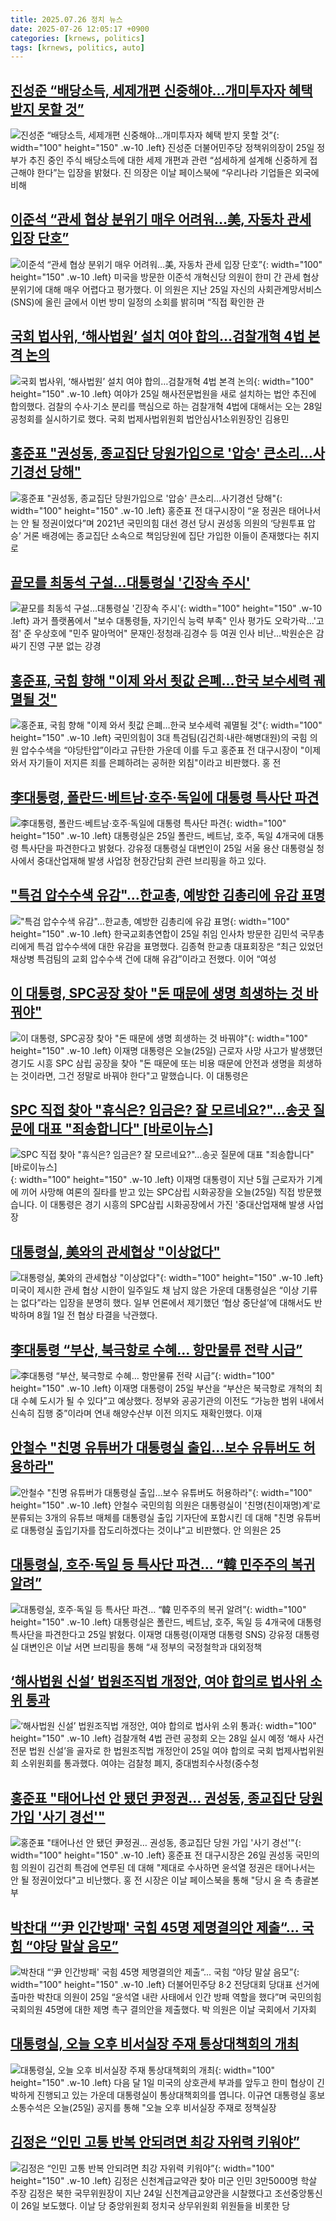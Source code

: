 ```yaml
---
title: 2025.07.26 정치 뉴스
date: 2025-07-26 12:05:17 +0900
categories: [krnews, politics]
tags: [krnews, politics, auto]
---
```

## [진성준 “배당소득, 세제개편 신중해야…개미투자자 혜택 받지 못할 것”](https://n.news.naver.com/mnews/article/009/0005531003)

![진성준 “배당소득, 세제개편 신중해야…개미투자자 혜택 받지 못할 것”](https://mimgnews.pstatic.net/image/origin/009/2025/07/25/5531003.jpg?type=nf220_150){: width="100" height="150" .w-10 .left}
진성준 더불어민주당 정책위의장이 25일 정부가 추진 중인 주식 배당소득에 대한 세제 개편과 관련 “섬세하게 설계해 신중하게 접근해야 한다”는 입장을 밝혔다. 진 의장은 이날 페이스북에 “우리나라 기업들은 외국에 비해

## [이준석 “관세 협상 분위기 매우 어려워…美, 자동차 관세 입장 단호”](https://n.news.naver.com/mnews/article/018/0006074558)

![이준석 “관세 협상 분위기 매우 어려워…美, 자동차 관세 입장 단호”](https://mimgnews.pstatic.net/image/origin/018/2025/07/26/6074558.jpg?type=nf220_150){: width="100" height="150" .w-10 .left}
미국을 방문한 이준석 개혁신당 의원이 한미 간 관세 협상 분위기에 대해 매우 어렵다고 평가했다. 이 의원은 지난 25일 자신의 사회관계망서비스(SNS)에 올린 글에서 이번 방미 일정의 소회를 밝히며 “직접 확인한 관

## [국회 법사위, ‘해사법원’ 설치 여야 합의…검찰개혁 4법 본격 논의](https://n.news.naver.com/mnews/article/081/0003561104)

![국회 법사위, ‘해사법원’ 설치 여야 합의…검찰개혁 4법 본격 논의](https://mimgnews.pstatic.net/image/origin/081/2025/07/25/3561104.jpg?type=nf220_150){: width="100" height="150" .w-10 .left}
여야가 25일 해사전문법원을 새로 설치하는 법안 추진에 합의했다. 검찰의 수사·기소 분리를 핵심으로 하는 검찰개혁 4법에 대해서는 오는 28일 공청회를 실시하기로 했다. 국회 법제사법위원회 법안심사1소위원장인 김용민

## [홍준표 "권성동, 종교집단 당원가입으로 '압승' 큰소리…사기경선 당해"](https://n.news.naver.com/mnews/article/018/0006074571)

![홍준표 "권성동, 종교집단 당원가입으로 '압승' 큰소리…사기경선 당해"](https://mimgnews.pstatic.net/image/origin/018/2025/07/26/6074571.jpg?type=nf220_150){: width="100" height="150" .w-10 .left}
홍준표 전 대구시장이 “윤 정권은 태어나서는 안 될 정권이었다”며 2021년 국민의힘 대선 경선 당시 권성동 의원의 ‘당원투표 압승’ 거론 배경에는 종교집단 소속으로 책임당원에 집단 가입한 이들이 존재했다는 취지로

## [끝모를 최동석 구설…대통령실 '긴장속 주시'](https://n.news.naver.com/mnews/article/079/0004049371)

![끝모를 최동석 구설…대통령실 '긴장속 주시'](https://mimgnews.pstatic.net/image/origin/079/2025/07/26/4049371.jpg?type=nf220_150){: width="100" height="150" .w-10 .left}
과거 플랫폼에서 "보수 대통령들, 자기인식 능력 부족" 인사 평가도 오락가락…'고점' 준 우상호에 "민주 말아먹어" 문재인∙정청래∙김경수 등 여권 인사 비난…박원순은 감싸기 진영 구분 없는 강경

## [홍준표, 국힘 향해 "이제 와서 죗값 은폐…한국 보수세력 궤멸될 것"](https://n.news.naver.com/mnews/article/011/0004513710)

![홍준표, 국힘 향해 "이제 와서 죗값 은폐…한국 보수세력 궤멸될 것"](https://mimgnews.pstatic.net/image/origin/011/2025/07/26/4513710.jpg?type=nf220_150){: width="100" height="150" .w-10 .left}
국민의힘이 3대 특검팀(김건희·내란·해병대원)의 국힘 의원 압수수색을 “야당탄압”이라고 규탄한 가운데 이를 두고 홍준표 전 대구시장이 "이제와서 자기들이 저지른 죄를 은폐하려는 공허한 외침"이라고 비판했다. 홍 전

## [李대통령, 폴란드·베트남·호주·독일에 대통령 특사단 파견](https://n.news.naver.com/mnews/article/022/0004054781)

![李대통령, 폴란드·베트남·호주·독일에 대통령 특사단 파견](https://mimgnews.pstatic.net/image/origin/022/2025/07/25/4054781.jpg?type=nf220_150){: width="100" height="150" .w-10 .left}
대통령실은 25일 폴란드, 베트남, 호주, 독일 4개국에 대통령 특사단을 파견한다고 밝혔다. 강유정 대통령실 대변인이 25일 서울 용산 대통령실 청사에서 중대산업재해 발생 사업장 현장간담회 관련 브리핑을 하고 있다.

## ["특검 압수수색 유감"…한교총, 예방한 김총리에 유감 표명](https://n.news.naver.com/mnews/article/018/0006074225)

!["특검 압수수색 유감"…한교총, 예방한 김총리에 유감 표명](https://mimgnews.pstatic.net/image/origin/018/2025/07/25/6074225.jpg?type=nf220_150){: width="100" height="150" .w-10 .left}
한국교회총연합이 25일 취임 인사차 방문한 김민석 국무총리에게 특검 압수수색에 대한 유감을 표명했다. 김종혁 한교총 대표회장은 “최근 있었던 채상병 특검팀의 교회 압수수색 건에 대해 유감”이라고 전했다. 이어 “여성

## [이 대통령, SPC공장 찾아 "돈 때문에 생명 희생하는 것 바꿔야"](https://n.news.naver.com/mnews/article/422/0000763863)

![이 대통령, SPC공장 찾아 "돈 때문에 생명 희생하는 것 바꿔야"](https://mimgnews.pstatic.net/image/origin/422/2025/07/25/763863.jpg?type=nf220_150){: width="100" height="150" .w-10 .left}
이재명 대통령은 오늘(25일) 근로자 사망 사고가 발생했던 경기도 시흥 SPC 삼립 공장을 찾아 "돈 때문에 또는 비용 때문에 안전과 생명을 희생하는 것이라면, 그건 정말로 바꿔야 한다"고 말했습니다. 이 대통령은

## [SPC 직접 찾아 "휴식은? 임금은? 잘 모르네요?"…송곳 질문에 대표 "죄송합니다" [바로이뉴스]](https://n.news.naver.com/mnews/article/055/0001278512)

![SPC 직접 찾아 "휴식은? 임금은? 잘 모르네요?"…송곳 질문에 대표 "죄송합니다" [바로이뉴스]](https://mimgnews.pstatic.net/image/origin/055/2025/07/25/1278512.jpg?type=nf220_150){: width="100" height="150" .w-10 .left}
이재명 대통령이 지난 5월 근로자가 기계에 끼어 사망해 여론의 질타를 받고 있는 SPC삼립 시화공장을 오늘(25일) 직접 방문했습니다. 이 대통령은 경기 시흥의 SPC삼립 시화공장에서 가진 '중대산업재해 발생 사업장

## [대통령실, 美와의 관세협상 "이상없다"](https://n.news.naver.com/mnews/article/018/0006074243)

![대통령실, 美와의 관세협상 "이상없다"](https://mimgnews.pstatic.net/image/origin/018/2025/07/25/6074243.jpg?type=nf220_150){: width="100" height="150" .w-10 .left}
미국이 제시한 관세 협상 시한이 일주일도 채 남지 않은 가운데 대통령실은 “이상 기류는 없다”라는 입장을 분명히 했다. 일부 언론에서 제기했던 ‘협상 중단설’에 대해서도 반박하며 8월 1일 전 협상 타결을 낙관했다.

## [李대통령 “부산, 북극항로 수혜… 항만물류 전략 시급”](https://n.news.naver.com/mnews/article/018/0006074146)

![李대통령 “부산, 북극항로 수혜… 항만물류 전략 시급”](https://mimgnews.pstatic.net/image/origin/018/2025/07/25/6074146.jpg?type=nf220_150){: width="100" height="150" .w-10 .left}
이재명 대통령이 25일 부산을 “부산은 북극항로 개척의 최대 수혜 도시가 될 수 있다”고 예상했다. 정부와 공공기관의 이전도 “가능한 범위 내에서 신속히 집행 중”이라며 연내 해양수산부 이전 의지도 재확인했다. 이재

## [안철수 "친명 유튜버가 대통령실 출입…보수 유튜버도 허용하라"](https://n.news.naver.com/mnews/article/088/0000961027)

![안철수 "친명 유튜버가 대통령실 출입…보수 유튜버도 허용하라"](https://mimgnews.pstatic.net/image/origin/088/2025/07/25/961027.jpg?type=nf220_150){: width="100" height="150" .w-10 .left}
안철수 국민의힘 의원은 대통령실이 '친명(친이재명)계'로 분류되는 3개의 유튜브 매체를 대통령실 출입 기자단에 포함시킨 데 대해 "친명 유튜버로 대통령실 출입기자를 잡도리하겠다는 것이냐"고 비판했다. 안 의원은 25

## [대통령실, 호주·독일 등 특사단 파견… “韓 민주주의 복귀 알려”](https://n.news.naver.com/mnews/article/018/0006074208)

![대통령실, 호주·독일 등 특사단 파견… “韓 민주주의 복귀 알려”](https://mimgnews.pstatic.net/image/origin/018/2025/07/25/6074208.jpg?type=nf220_150){: width="100" height="150" .w-10 .left}
대통령실은 폴란드, 베트남, 호주, 독일 등 4개국에 대통령 특사단을 파견한다고 25일 밝혔다. 이재명 대통령(이재명 대통령 SNS) 강유정 대통령실 대변인은 이날 서면 브리핑을 통해 “새 정부의 국정철학과 대외정책

## [‘해사법원 신설’ 법원조직법 개정안, 여야 합의로 법사위 소위 통과](https://n.news.naver.com/mnews/article/366/0001095703)

![‘해사법원 신설’ 법원조직법 개정안, 여야 합의로 법사위 소위 통과](https://mimgnews.pstatic.net/image/origin/366/2025/07/25/1095703.jpg?type=nf220_150){: width="100" height="150" .w-10 .left}
검찰개혁 4법 관련 공청회 오는 28일 실시 예정 ‘해사 사건 전문 법원 신설’을 골자로 한 법원조직법 개정안이 25일 여야 합의로 국회 법제사법위원회 소위원회를 통과했다. 여야는 검찰청 폐지, 중대범죄수사청(중수청

## [홍준표 "태어나선 안 됐던 尹정권… 권성동, 종교집단 당원 가입 '사기 경선'"](https://n.news.naver.com/mnews/article/656/0000141571)

![홍준표 "태어나선 안 됐던 尹정권… 권성동, 종교집단 당원 가입 '사기 경선'"](https://mimgnews.pstatic.net/image/origin/656/2025/07/26/141571.jpg?type=nf220_150){: width="100" height="150" .w-10 .left}
홍준표 전 대구시장은 26일 권성동 국민의힘 의원이 김건희 특검에 연루된 데 대해 "제대로 수사하면 윤석열 정권은 태어나서는 안 될 정권이었다"고 비난했다. 홍 전 시장은 이날 페이스북을 통해 "당시 윤 측 총괄본부

## [박찬대 “‘尹 인간방패' 국힘 45명 제명결의안 제출“... 국힘  “야당 말살 음모”](https://n.news.naver.com/mnews/article/023/0003919344)

![박찬대 “‘尹 인간방패' 국힘 45명 제명결의안 제출“... 국힘  “야당 말살 음모”](https://mimgnews.pstatic.net/image/origin/023/2025/07/25/3919344.jpg?type=nf220_150){: width="100" height="150" .w-10 .left}
더불어민주당 8·2 전당대회 당대표 선거에 출마한 박찬대 의원이 25일 “윤석열 내란 사태에서 인간 방패 역할을 했다”며 국민의힘 국회의원 45명에 대한 제명 촉구 결의안을 제출했다. 박 의원은 이날 국회에서 기자회

## [대통령실, 오늘 오후 비서실장 주재 통상대책회의 개최](https://n.news.naver.com/mnews/article/056/0011996288)

![대통령실, 오늘 오후 비서실장 주재 통상대책회의 개최](https://mimgnews.pstatic.net/image/origin/056/2025/07/25/11996288.jpg?type=nf220_150){: width="100" height="150" .w-10 .left}
다음 달 1일 미국의 상호관세 부과를 앞두고 한미 협상이 긴박하게 진행되고 있는 가운데 대통령실이 통상대책회의를 엽니다. 이규연 대통령실 홍보소통수석은 오늘(25일) 공지를 통해 "오늘 오후 비서실장 주재로 정책실장

## [김정은 “인민 고통 반복 안되려면 최강 자위력 키워야”](https://n.news.naver.com/mnews/article/016/0002505361)

![김정은 “인민 고통 반복 안되려면 최강 자위력 키워야”](https://mimgnews.pstatic.net/image/origin/016/2025/07/26/2505361.jpg?type=nf220_150){: width="100" height="150" .w-10 .left}
김정은 신천계급교약관 찾아 미군 인민 3만5000명 학살 주장 김정은 북한 국무위원장이 지난 24일 신천계급교양관을 시찰했다고 조선중앙통신이 26일 보도했다. 이날 당 중앙위원회 정치국 상무위원회 위원들을 비롯한 당

